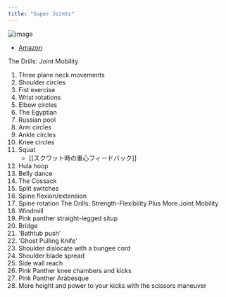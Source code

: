 ```yaml
---
title: "Super Joints"
---
```


![image](https://gyazo.com/8246433722e7123aeec7cd2ae38fc480/thumb/1000)
- [Amazon](https://amzn.to/30JfhMt)

The Drills: Joint Mobility
1. Three plane neck movements
2. Shoulder circles
3. Fist exercise
4. Wrist rotations
5. Elbow circles
6. The Egyptian
7. Russian pool
8. Arm circles
9. Ankle circles
10. Knee circles
11. Squat
    - [[スクワット時の重心フィードバック]]
12. Hula hoop
13. Belly dance
14. The Cossack
15. Split switches
16. Spine flexion/extension
17. Spine rotation
The Drills: Strength-Flexibility Plus More Joint Mobility
18. Windmill
19. Pink panther straight-legged situp
20. Bridge
21. 'Bathtub push'
22. 'Ghost Pulling Knife'
23. Shoulder dislocate with a bungee cord
24. Shoulder blade spread
25. Side wall reach
26. Pink Panther knee chambers and kicks
27. Pink Panther Arabesque
28. More height and power to your kicks with the scissors maneuver
